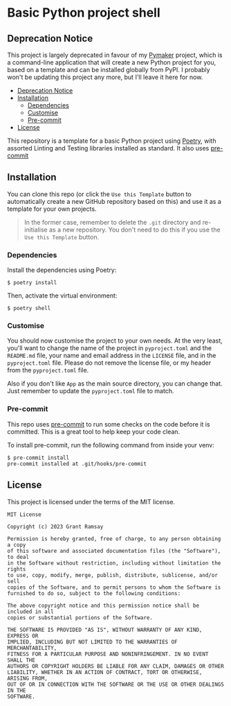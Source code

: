 # Basic Python project shell <!-- omit in toc -->

## Deprecation Notice

This project is largely deprecated in favour of my
[Pymaker](https://github.com/seapagan/py-maker) project, which is a command-line
application that will create a new Python project for you, based on a template
and can be installed globally from PyPI. I probably won't be updating this
project any more, but I'll leave it here for now.

- [Deprecation Notice](#deprecation-notice)
- [Installation](#installation)
  - [Dependencies](#dependencies)
  - [Customise](#customise)
  - [Pre-commit](#pre-commit)
- [License](#license)

This repository is a template for a basic Python project using
[Poetry](https://python-poetry.org/), with assorted Linting and Testing
libraries installed as standard. It also uses
[pre-commit](https://pre-commit.com/)

## Installation

You can clone this repo (or click the `Use this Template` button to
automatically create a new GitHub repository based on this) and use it as a
template for your own projects.

> In the former case, remember to delete the `.git` directory and re-initialise
> as a new repository. You don't need to do this if you use the `Use this
> Template` button.

### Dependencies

Install the dependencies using Poetry:

```console
$ poetry install
```

Then, activate the virtual environment:

```console
$ poetry shell
```

### Customise

You should now customise the project to your own needs.  At the very least,
you'll want to change the name of the project in `pyproject.toml` and the
`README.md` file, your name and email address in the `LICENSE` file, and in the
`pyproject.toml` file. Please do not remove the license file, or my header from
the `pyproject.toml` file.

Also if you don't like `App` as the main source directory, you can change that.
Just remember to update the `pyproject.toml` file to match.

### Pre-commit

This repo uses [pre-commit](https://pre-commit.com/) to run some checks on the
code before it is committed.  This is a great tool to help keep your code
clean.

To install pre-commit, run the following command from inside your venv:

```console
$ pre-commit install
pre-commit installed at .git/hooks/pre-commit
```

## License

This project is licensed under the terms of the MIT license.

```pre
MIT License

Copyright (c) 2023 Grant Ramsay

Permission is hereby granted, free of charge, to any person obtaining a copy
of this software and associated documentation files (the "Software"), to deal
in the Software without restriction, including without limitation the rights
to use, copy, modify, merge, publish, distribute, sublicense, and/or sell
copies of the Software, and to permit persons to whom the Software is
furnished to do so, subject to the following conditions:

The above copyright notice and this permission notice shall be included in all
copies or substantial portions of the Software.

THE SOFTWARE IS PROVIDED "AS IS", WITHOUT WARRANTY OF ANY KIND, EXPRESS OR
IMPLIED, INCLUDING BUT NOT LIMITED TO THE WARRANTIES OF MERCHANTABILITY,
FITNESS FOR A PARTICULAR PURPOSE AND NONINFRINGEMENT. IN NO EVENT SHALL THE
AUTHORS OR COPYRIGHT HOLDERS BE LIABLE FOR ANY CLAIM, DAMAGES OR OTHER
LIABILITY, WHETHER IN AN ACTION OF CONTRACT, TORT OR OTHERWISE, ARISING FROM,
OUT OF OR IN CONNECTION WITH THE SOFTWARE OR THE USE OR OTHER DEALINGS IN THE
SOFTWARE.


```
